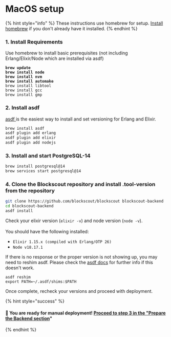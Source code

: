 # MacOS setup

{% hint style="info" %}
These instructions use homebrew for setup. [Install homebrew](https://docs.brew.sh/Installation) if you don't already have it installed.
{% endhint %}

### 1. Install Requirements

Use homebrew to install basic prerequisites (not including Erlang/Elixir/Node which are installed via asdf)

<pre class="language-bash"><code class="lang-bash"><strong>brew update
</strong><strong>brew install node
</strong><strong>brew install nvm
</strong><strong>brew install automake
</strong>brew install libtool
brew install gcc
brew install gmp
</code></pre>

### 2. Install asdf

[asdf ](https://asdf-vm.com/manage/plugins.html)is the easiest way to install and set versioning for Erlang and Elixir.

```bash
brew install asdf
asdf plugin add erlang
asdf plugin add elixir
asdf plugin add nodejs
```

### 3. Install and start PostgreSQL-14

```bash
brew install postgresql@14
brew services start postgresql@14
```

### 4. Clone the Blockscout repository and install .tool-version from the repository

```bash
git clone https://github.com/blockscout/blockscout blockscout-backend
cd blockscout-backend
asdf install
```

Check your elixir version (`elixir -v`) and node version (`node -v`). \
\
You should have the following installed:

* `Elixir 1.15.x (compiled with Erlang/OTP 26)`
* `Node v18.17.1`

If there is no response or the proper version is not showing up, you may need to reshim asdf. Please check the [asdf docs](https://asdf-vm.com/) for further info if this doesn't work.

```
asdf reshim  
export PATH=~/.asdf/shims:$PATH
```

Once complete, recheck your versions and proceed with deployment.

{% hint style="success" %}
#### 🎉 You are ready for manual deployment! [Proceed to step 3 in the "Prepare the Backend section](./#1.-prepare-the-backend)"
{% endhint %}
